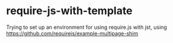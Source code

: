 require-js-with-template
========================

Trying to set up an environment for using require.js with jst, using https://github.com/requirejs/example-multipage-shim
